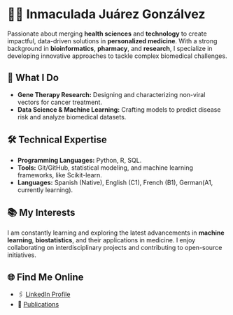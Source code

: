 # 👩‍🔬 **Inmaculada Juárez Gonzálvez**  
Passionate about merging **health sciences** and **technology** to create impactful, data-driven solutions in **personalized medicine**. With a strong background in **bioinformatics**, **pharmacy**, and **research**, I specialize in developing innovative approaches to tackle complex biomedical challenges.  

## 🚀 **What I Do**  
- **Gene Therapy Research:** Designing and characterizing non-viral vectors for cancer treatment.  
- **Data Science & Machine Learning:** Crafting models to predict disease risk and analyze biomedical datasets.   

## 🛠️ **Technical Expertise**  
- **Programming Languages:** Python, R, SQL.  
- **Tools:** Git/GitHub, statistical modeling, and machine learning frameworks, like Scikit-learn.  
- **Languages:** Spanish (Native), English (C1), French (B1), German(A1, currently learning).  

## 📚 **My Interests**  
I am constantly learning and exploring the latest advancements in **machine learning**, **biostatistics**, and their applications in medicine. I enjoy collaborating on interdisciplinary projects and contributing to open-source initiatives.

## 🌐 **Find Me Online**  
- 🖇️ [LinkedIn Profile](https://www.linkedin.com/in/inmaculadajuarez) 
- 📄 [Publications](https://github.com/ijuarez24/publications)  
